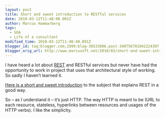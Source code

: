 ```yaml
---
layout: post
title: Short and sweet introduction to RESTful services
date: 2010-03-12T11:48:00.001Z
author: Marcus Hammarberg
tags:
  - SOA
  - Life of a consultant
modified_time: 2010-03-12T11:48:40.891Z
blogger_id: tag:blogger.com,1999:blog-36533086.post-340756781042224307
blogger_orig_url: http://www.marcusoft.net/2010/03/short-and-sweet-introduction-to-restful.html
---
```




I have heard a lot about
<a href="http://en.wikipedia.org/wiki/Representational_State_Transfer"
target="_blank">REST</a> and RESTful services but never have had the
opportunity to work in project that uses that architectural style of
working. So sadly I haven’t learned it.

<a href="http://www.xfront.com/REST-Web-Services.html"
target="_blank">Here is a short and sweet introduction</a> to the
subject that explains REST in a good way.

So – as I understand it – it’s just HTTP. The way HTTP is meant to be
(URL to each resource, stateless, hyperlinks between resources and
usages of the HTTP verbs). I like the simplicity.
